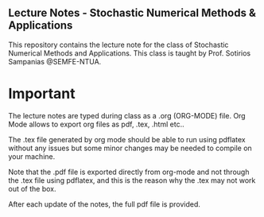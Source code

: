 
## Lecture Notes - Stochastic Numerical Methods & Applications


This repository contains the lecture note for the class of Stochastic Numerical Methods and Applications.
This class is taught by Prof. Sotirios Sampanias @SEMFE-NTUA.

# Important
The lecture notes are typed during class as a .org (ORG-MODE) file.
Org Mode allows to export org files as pdf, .tex, .html etc..

The .tex file generated by org mode should be able to run using pdflatex without any issues
but some minor changes may be needed to compile on your machine.

Note that the .pdf file is exported directly from org-mode and not through the .tex file using pdflatex,
and this is the reason why the .tex may not work out of the box.

After each update of the notes, the full pdf file is provided.

